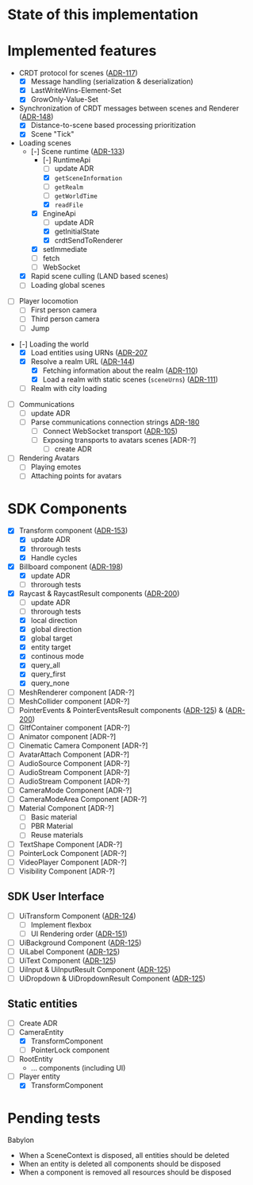 # State of this implementation

# Implemented features

- CRDT protocol for scenes ([ADR-117](https://adr.decentraland.org/adr/ADR-117))
  - [x] Message handling (serialization & deserialization)
  - [x] LastWriteWins-Element-Set
  - [x] GrowOnly-Value-Set
- Synchronization of CRDT messages between scenes and Renderer ([ADR-148](https://adr.decentraland.org/adr/ADR-148))
  - [x] Distance-to-scene based processing prioritization
  - [x] Scene "Tick"
- Loading scenes
  - [-] Scene runtime ([ADR-133](https://adr.decentraland.org/adr/ADR-133))
    - [-] RuntimeApi
      - [ ] update ADR
      - [x] `getSceneInformation`
      - [ ] `getRealm`
      - [ ] `getWorldTime`
      - [x] `readFile`
    - [x] EngineApi
      - [ ] update ADR
      - [x] getInitialState
      - [x] crdtSendToRenderer
    - [x] setImmediate
    - [ ] fetch
    - [ ] WebSocket
  - [x] Rapid scene culling (LAND based scenes)
  - [ ] Loading global scenes
- [ ] Player locomotion
  - [ ] First person camera
  - [ ] Third person camera
  - [ ] Jump
- [-] Loading the world
  - [x] Load entities using URNs ([ADR-207](https://adr.decentraland.org/adr/ADR-207)
  - [x] Resolve a realm URL ([ADR-144](https://adr.decentraland.org/adr/ADR-144))
    - [x] Fetching information about the realm ([ADR-110](https://adr.decentraland.org/adr/ADR-110))
    - [x] Load a realm with static scenes (`sceneUrns`) ([ADR-111](https://adr.decentraland.org/adr/ADR-111))
  - [ ] Realm with city loading
- [ ] Communications
  - [ ] update ADR
  - [ ] Parse communications connection strings [ADR-180](https://adr.decentraland.org/adr/ADR-180)
    - [ ] Connect WebSocket transport ([ADR-105](https://adr.decentraland.org/adr/ADR-105))
    - [ ] Exposing transports to avatars scenes [ADR-?]
      - [ ] create ADR
- [ ] Rendering Avatars
  - [ ] Playing emotes
  - [ ] Attaching points for avatars

# SDK Components
- [x] Transform component ([ADR-153](https://adr.decentraland.org/adr/ADR-153))
  - [x] update ADR
  - [x] throrough tests
  - [x] Handle cycles
- [x] Billboard component ([ADR-198](https://adr.decentraland.org/adr/ADR-198))
  - [x] update ADR
  - [ ] throrough tests
- [x] Raycast & RaycastResult components ([ADR-200](https://adr.decentraland.org/adr/ADR-200))
  - [ ] update ADR
  - [ ] throrough tests
  - [x] local direction
  - [x] global direction
  - [x] global target
  - [x] entity target
  - [x] continous mode
  - [x] query_all
  - [x] query_first
  - [x] query_none
- [ ] MeshRenderer component [ADR-?]
- [ ] MeshCollider component [ADR-?]
- [ ] PointerEvents & PointerEventsResult components ([ADR-125](https://adr.decentraland.org/adr/ADR-125)) & ([ADR-200](https://adr.decentraland.org/adr/ADR-200))
- [ ] GltfContainer component [ADR-?]
- [ ] Animator component [ADR-?]
- [ ] Cinematic Camera Component [ADR-?]
- [ ] AvatarAttach Component [ADR-?]
- [ ] AudioSource Component [ADR-?]
- [ ] AudioStream Component [ADR-?]
- [ ] AudioStream Component [ADR-?]
- [ ] CameraMode Component [ADR-?]
- [ ] CameraModeArea Component [ADR-?]
- [ ] Material Component [ADR-?]
  - [ ] Basic material
  - [ ] PBR Material
  - [ ] Reuse materials
- [ ] TextShape Component [ADR-?]
- [ ] PointerLock Component [ADR-?]
- [ ] VideoPlayer Component [ADR-?]
- [ ] Visibility Component [ADR-?]

## SDK User Interface
- [ ] UiTransform Component ([ADR-124](https://adr.decentraland.org/adr/ADR-124))
  - [ ] Implement flexbox
  - [ ] UI Rendering order ([ADR-151](https://adr.decentraland.org/adr/ADR-151))
- [ ] UiBackground Component ([ADR-125](https://adr.decentraland.org/adr/ADR-125))
- [ ] UiLabel Component ([ADR-125](https://adr.decentraland.org/adr/ADR-125))
- [ ] UiText Component ([ADR-125](https://adr.decentraland.org/adr/ADR-125))
- [ ] UiInput & UiInputResult Component ([ADR-125](https://adr.decentraland.org/adr/ADR-125))
- [ ] UiDropdown & UiDropdownResult Component ([ADR-125](https://adr.decentraland.org/adr/ADR-125))

## Static entities
- [ ] Create ADR
- [ ] CameraEntity
  - [x] TransformComponent
  - [ ] PointerLock component
- [ ] RootEntity
  - ... components (including UI)
- [ ] Player entity
  - [x] TransformComponent

# Pending tests

Babylon
- When a SceneContext is disposed, all entities should be deleted
- When an entity is deleted all components should be disposed
- When a component is removed all resources should be disposed